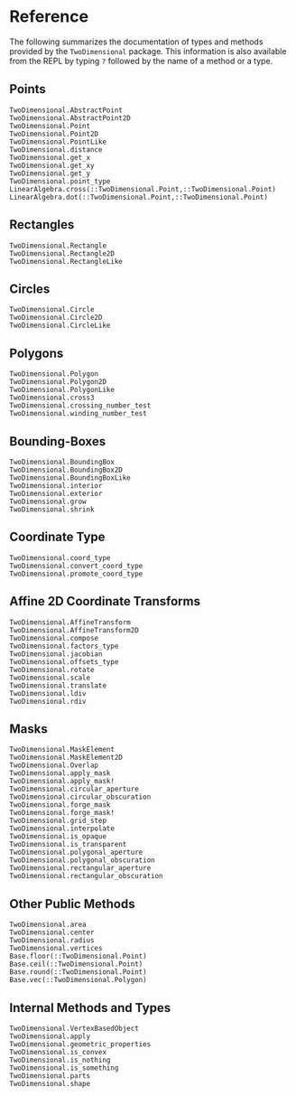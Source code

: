 # Reference

The following summarizes the documentation of types and methods provided by the
`TwoDimensional` package.  This information is also available from the REPL by
typing `?` followed by the name of a method or a type.


## Points

```@docs
TwoDimensional.AbstractPoint
TwoDimensional.AbstractPoint2D
TwoDimensional.Point
TwoDimensional.Point2D
TwoDimensional.PointLike
TwoDimensional.distance
TwoDimensional.get_x
TwoDimensional.get_xy
TwoDimensional.get_y
TwoDimensional.point_type
LinearAlgebra.cross(::TwoDimensional.Point,::TwoDimensional.Point)
LinearAlgebra.dot(::TwoDimensional.Point,::TwoDimensional.Point)
```

## Rectangles

```@docs
TwoDimensional.Rectangle
TwoDimensional.Rectangle2D
TwoDimensional.RectangleLike
```

## Circles

```@docs
TwoDimensional.Circle
TwoDimensional.Circle2D
TwoDimensional.CircleLike
```

## Polygons

```@docs
TwoDimensional.Polygon
TwoDimensional.Polygon2D
TwoDimensional.PolygonLike
TwoDimensional.cross3
TwoDimensional.crossing_number_test
TwoDimensional.winding_number_test
```

## Bounding-Boxes

```@docs
TwoDimensional.BoundingBox
TwoDimensional.BoundingBox2D
TwoDimensional.BoundingBoxLike
TwoDimensional.interior
TwoDimensional.exterior
TwoDimensional.grow
TwoDimensional.shrink
```

## Coordinate Type

```@docs
TwoDimensional.coord_type
TwoDimensional.convert_coord_type
TwoDimensional.promote_coord_type
```

## Affine 2D Coordinate Transforms

```@docs
TwoDimensional.AffineTransform
TwoDimensional.AffineTransform2D
TwoDimensional.compose
TwoDimensional.factors_type
TwoDimensional.jacobian
TwoDimensional.offsets_type
TwoDimensional.rotate
TwoDimensional.scale
TwoDimensional.translate
TwoDimensional.ldiv
TwoDimensional.rdiv
```

## Masks

```@docs
TwoDimensional.MaskElement
TwoDimensional.MaskElement2D
TwoDimensional.Overlap
TwoDimensional.apply_mask
TwoDimensional.apply_mask!
TwoDimensional.circular_aperture
TwoDimensional.circular_obscuration
TwoDimensional.forge_mask
TwoDimensional.forge_mask!
TwoDimensional.grid_step
TwoDimensional.interpolate
TwoDimensional.is_opaque
TwoDimensional.is_transparent
TwoDimensional.polygonal_aperture
TwoDimensional.polygonal_obscuration
TwoDimensional.rectangular_aperture
TwoDimensional.rectangular_obscuration
```

## Other Public Methods

```@docs
TwoDimensional.area
TwoDimensional.center
TwoDimensional.radius
TwoDimensional.vertices
Base.floor(::TwoDimensional.Point)
Base.ceil(::TwoDimensional.Point)
Base.round(::TwoDimensional.Point)
Base.vec(::TwoDimensional.Polygon)
```

## Internal Methods and Types

```@docs
TwoDimensional.VertexBasedObject
TwoDimensional.apply
TwoDimensional.geometric_properties
TwoDimensional.is_convex
TwoDimensional.is_nothing
TwoDimensional.is_something
TwoDimensional.parts
TwoDimensional.shape
```
